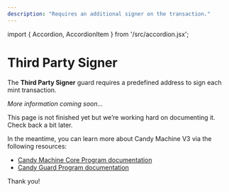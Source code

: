 ```yaml
---
description: "Requires an additional signer on the transaction."
---
```


import { Accordion, AccordionItem } from '/src/accordion.jsx';

# Third Party Signer

The **Third Party Signer** guard requires a predefined address to sign each mint transaction.

*More information coming soon…*

This page is not finished yet but we’re working hard on documenting it. Check back a bit later.

In the meantime, you can learn more about Candy Machine V3 via the following resources:

- [Candy Machine Core Program documentation](https://github.com/metaplex-foundation/metaplex-program-library/tree/master/candy-machine-core/program)
- [Candy Guard Program documentation](https://github.com/metaplex-foundation/mpl-candy-guard)

Thank you!

